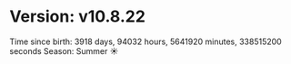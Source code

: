 # Version: v10.8.22
Time since birth: 3918 days, 94032 hours, 5641920 minutes, 338515200 seconds
Season: Summer ☀️
